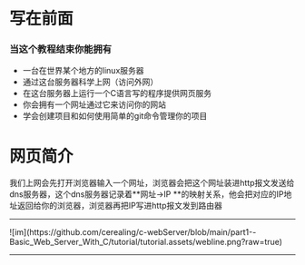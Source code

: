 # 写在前面
### 当这个教程结束你能拥有
- 一台在世界某个地方的linux服务器
- 通过这台服务器科学上网（访问外网）
- 在这台服务器上运行一个C语言写的程序提供网页服务
- 你会拥有一个网址通过它来访问你的网站
- 学会创建项目和如何使用简单的git命令管理你的项目
# 网页简介
我们上网会先打开浏览器输入一个网址，浏览器会把这个网址装进http报文发送给dns服务器，这个dns服务器记录着**网址->IP **的映射关系，他会把对应的IP地址返回给你的浏览器，浏览器再把IP写进http报文发到路由器
<hr>
![im](https://github.com/cerealing/c-webServer/blob/main/part1--Basic_Web_Server_With_C/tutorial/tutorial.assets/webline.png?raw=true)
<hr>